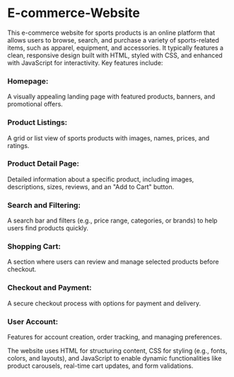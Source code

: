 # E-commerce-Website

This e-commerce website for sports products is an online platform that allows users to browse, search, and purchase a variety of sports-related items, such as apparel, equipment, and accessories. It typically features a clean, responsive design built with HTML, styled with CSS, and enhanced with JavaScript for interactivity. Key features include:

### Homepage:
A visually appealing landing page with featured products, banners, and promotional offers.
### Product Listings:
A grid or list view of sports products with images, names, prices, and ratings.
### Product Detail Page:
Detailed information about a specific product, including images, descriptions, sizes, reviews, and an "Add to Cart" button.
### Search and Filtering:
A search bar and filters (e.g., price range, categories, or brands) to help users find products quickly.
### Shopping Cart: 
A section where users can review and manage selected products before checkout.
### Checkout and Payment:
A secure checkout process with options for payment and delivery.
### User Account:
Features for account creation, order tracking, and managing preferences.


The website uses HTML for structuring content, CSS for styling (e.g., fonts, colors, and layouts), and JavaScript to enable dynamic functionalities like product carousels, real-time cart updates, and form validations.
